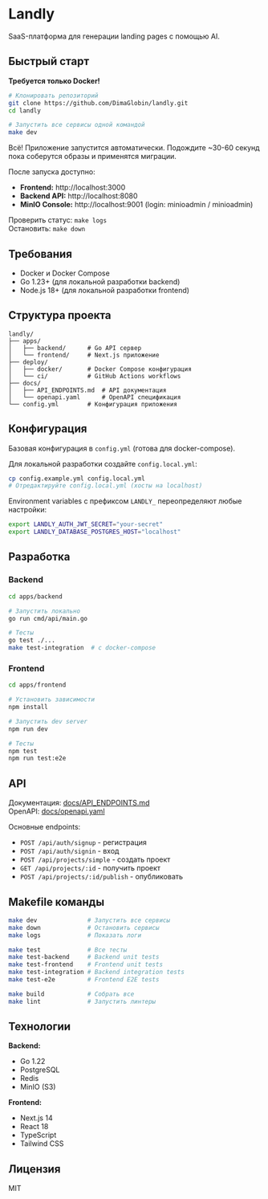 # Landly

SaaS-платформа для генерации landing pages с помощью AI.

## Быстрый старт

**Требуется только Docker!**

```bash
# Клонировать репозиторий
git clone https://github.com/DimaGlobin/landly.git
cd landly

# Запустить все сервисы одной командой
make dev
```

Всё! Приложение запустится автоматически. Подождите ~30-60 секунд пока соберутся образы и применятся миграции.

После запуска доступно:
- **Frontend:** http://localhost:3000
- **Backend API:** http://localhost:8080
- **MinIO Console:** http://localhost:9001 (login: minioadmin / minioadmin)

Проверить статус: `make logs`  
Остановить: `make down`

## Требования

- Docker и Docker Compose
- Go 1.23+ (для локальной разработки backend)
- Node.js 18+ (для локальной разработки frontend)

## Структура проекта

```
landly/
├── apps/
│   ├── backend/      # Go API сервер
│   └── frontend/     # Next.js приложение
├── deploy/
│   ├── docker/       # Docker Compose конфигурация
│   └── ci/           # GitHub Actions workflows
├── docs/
│   ├── API_ENDPOINTS.md  # API документация
│   └── openapi.yaml      # OpenAPI спецификация
└── config.yml        # Конфигурация приложения
```

## Конфигурация

Базовая конфигурация в `config.yml` (готова для docker-compose).

Для локальной разработки создайте `config.local.yml`:

```bash
cp config.example.yml config.local.yml
# Отредактируйте config.local.yml (хосты на localhost)
```

Environment variables с префиксом `LANDLY_` переопределяют любые настройки:

```bash
export LANDLY_AUTH_JWT_SECRET="your-secret"
export LANDLY_DATABASE_POSTGRES_HOST="localhost"
```

## Разработка

### Backend

```bash
cd apps/backend

# Запустить локально
go run cmd/api/main.go

# Тесты
go test ./...
make test-integration  # с docker-compose
```

### Frontend

```bash
cd apps/frontend

# Установить зависимости
npm install

# Запустить dev server
npm run dev

# Тесты
npm test
npm run test:e2e
```

## API

Документация: [docs/API_ENDPOINTS.md](docs/API_ENDPOINTS.md)  
OpenAPI: [docs/openapi.yaml](docs/openapi.yaml)

Основные endpoints:

- `POST /api/auth/signup` - регистрация
- `POST /api/auth/signin` - вход
- `POST /api/projects/simple` - создать проект
- `GET /api/projects/:id` - получить проект
- `POST /api/projects/:id/publish` - опубликовать

## Makefile команды

```bash
make dev              # Запустить все сервисы
make down             # Остановить сервисы
make logs             # Показать логи

make test             # Все тесты
make test-backend     # Backend unit tests
make test-frontend    # Frontend unit tests
make test-integration # Backend integration tests
make test-e2e         # Frontend E2E tests

make build            # Собрать все
make lint             # Запустить линтеры
```

## Технологии

**Backend:**
- Go 1.22
- PostgreSQL
- Redis
- MinIO (S3)

**Frontend:**
- Next.js 14
- React 18
- TypeScript
- Tailwind CSS

## Лицензия

MIT
